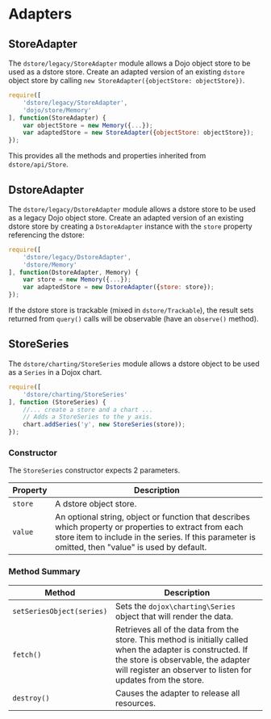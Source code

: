 # Adapters

## StoreAdapter

The `dstore/legacy/StoreAdapter` module allows a Dojo object store to be used as a dstore store. Create an adapted version of an existing `dstore` object store by calling `new StoreAdapter({objectStore: objectStore})`.
```js
require([
    'dstore/legacy/StoreAdapter',
    'dojo/store/Memory'
], function(StoreAdapter) {
    var objectStore = new Memory({...});
    var adaptedStore = new StoreAdapter({objectStore: objectStore});
});
``` 

This provides all the methods and properties inherited from `dstore/api/Store`.

## DstoreAdapter

The `dstore/legacy/DstoreAdapter` module allows a dstore store to be used as a legacy Dojo object store. Create an adapted version of an existing dstore store by creating a `DstoreAdapter` instance with the `store` property referencing the dstore:
```js
require([
    'dstore/legacy/DstoreAdapter',
    'dstore/Memory'
], function(DstoreAdapter, Memory) {
    var store = new Memory({...});
    var adaptedStore = new DstoreAdapter({store: store});
});
```
If the dstore store is trackable (mixed in `dstore/Trackable`), the result sets returned from `query()` calls will be observable (have an `observe()` method).

## StoreSeries

The `dstore/charting/StoreSeries` module allows a dstore object to be used as a `Series` in a Dojox chart.
```js
require([
    'dstore/charting/StoreSeries'
], function (StoreSeries) {
    //... create a store and a chart ...
    // Adds a StoreSeries to the y axis.
    chart.addSeries('y', new StoreSeries(store));
});
```

### Constructor

The `StoreSeries` constructor expects 2 parameters.

Property | Description
-------- | -----------
`store` | A dstore object store.
`value` | An optional string, object or function that describes which property or properties to extract from each store item to include in the series.  If this parameter is omitted, then "value" is used by default.

### Method Summary

Method | Description
------ | -------------
`setSeriesObject(series)` | Sets the `dojox\charting\Series` object that will render the data.
`fetch()` | Retrieves all of the data from the store.  This method is initially called when the adapter is constructed.  If the store is observable, the adapter will register an observer to listen for updates from the store.
`destroy()` | Causes the adapter to release all resources.

